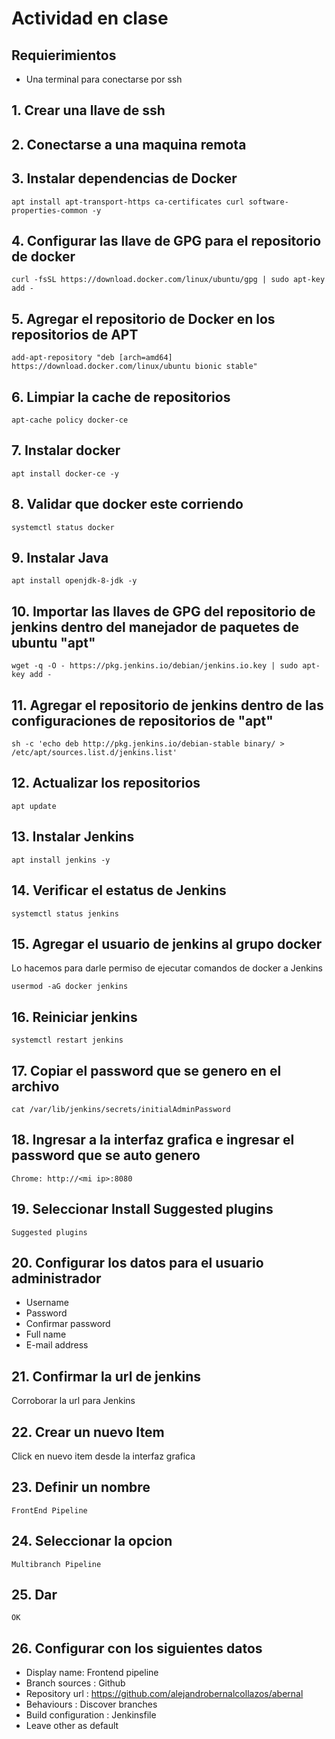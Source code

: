 # Actividad en clase

## Requierimientos

- Una terminal para conectarse por ssh

## 1. Crear una llave de ssh

## 2. Conectarse a una maquina remota

## 3. Instalar dependencias de Docker

```
apt install apt-transport-https ca-certificates curl software-properties-common -y
```

## 4. Configurar las llave de GPG para el repositorio de docker

```
curl -fsSL https://download.docker.com/linux/ubuntu/gpg | sudo apt-key add -
```

## 5. Agregar el repositorio de Docker en los repositorios de APT

```
add-apt-repository "deb [arch=amd64] https://download.docker.com/linux/ubuntu bionic stable"
```

## 6. Limpiar la cache de repositorios

```
apt-cache policy docker-ce
```

## 7. Instalar docker

```
apt install docker-ce -y
```

## 8. Validar que docker este corriendo

```
systemctl status docker
```

## 9. Instalar Java

```
apt install openjdk-8-jdk -y
```

## 10. Importar las llaves de GPG del repositorio de jenkins dentro del manejador de paquetes de ubuntu "apt"

```
wget -q -O - https://pkg.jenkins.io/debian/jenkins.io.key | sudo apt-key add -
```

## 11. Agregar el repositorio de jenkins dentro de las configuraciones de repositorios de "apt"

```
sh -c 'echo deb http://pkg.jenkins.io/debian-stable binary/ > /etc/apt/sources.list.d/jenkins.list'
```

## 12. Actualizar los repositorios

```
apt update
```

## 13. Instalar Jenkins

```
apt install jenkins -y
```

## 14. Verificar el estatus de Jenkins

```
systemctl status jenkins
```

## 15. Agregar el usuario de jenkins al grupo docker

Lo hacemos para darle permiso de ejecutar comandos de docker a Jenkins

```
usermod -aG docker jenkins
```

## 16. Reiniciar jenkins

```
systemctl restart jenkins
```

## 17. Copiar el password que se genero en el archivo

```
cat /var/lib/jenkins/secrets/initialAdminPassword
```

## 18. Ingresar a la interfaz grafica e ingresar el password que se auto genero

```
Chrome: http://<mi ip>:8080
```

## 19. Seleccionar Install Suggested plugins

```
Suggested plugins
```

## 20. Configurar los datos para el usuario administrador

- Username
- Password
- Confirmar password
- Full name
- E-mail address

## 21. Confirmar la url de jenkins

Corroborar la url para Jenkins

## 22. Crear un nuevo Item

Click en nuevo item desde la interfaz grafica

## 23. Definir un nombre

```
FrontEnd Pipeline
```

## 24. Seleccionar la opcion

```
Multibranch Pipeline
```

## 25. Dar 

```
OK
```

## 26. Configurar con los siguientes datos

- Display name: Frontend pipeline
- Branch sources : Github
- Repository url : https://github.com/alejandrobernalcollazos/abernal
- Behaviours     : Discover branches
- Build configuration : Jenkinsfile
- Leave other as default 



